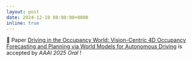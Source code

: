 ```yaml
---
layout: post
date: 2024-12-10 08:00:00+0800
inline: true
---
```


🎉 Paper <a href="[http://arxiv.org/abs/2405.15324](https://arxiv.org/abs/2408.14197)">Driving in the Occupancy World: Vision-Centric 4D Occupancy Forecasting and Planning via World Models for Autonomous Driving</a> is accepted by <i>AAAI 2025 Oral</i> ! <br>
